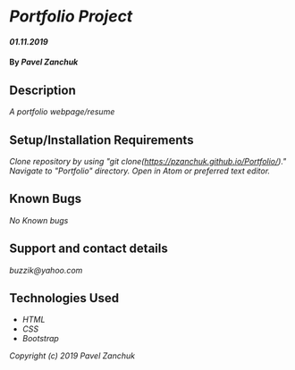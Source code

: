 # _Portfolio Project_

#### _01.11.2019_

#### By _**Pavel Zanchuk**_

## Description

_A portfolio webpage/resume_

## Setup/Installation Requirements

_Clone repository by using "git clone(https://pzanchuk.github.io/Portfolio/)."
Navigate to "Portfolio" directory.
Open in Atom or preferred text editor._

## Known Bugs

_No Known bugs_

## Support and contact details

_buzzik@yahoo.com_

## Technologies Used

* _HTML_
* _CSS_
* _Bootstrap_

*Copyright (c) 2019 Pavel Zanchuk*
